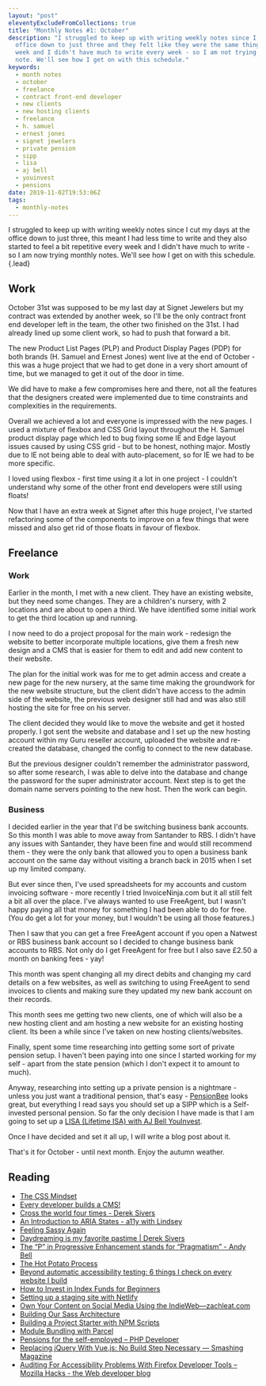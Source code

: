 ```yaml
---
layout: "post"
eleventyExcludeFromCollections: true
title: "Monthly Notes #1: October"
description: "I struggled to keep up with writing weekly notes since I cut my days at the
  office down to just three and they felt like they were the same thing every
  week and I didn't have much to write every week - so I am not trying a monthly
  note. We'll see how I get on with this schedule."
keywords:
  - month notes
  - october
  - freelance
  - contract front-end developer
  - new clients
  - new hosting clients
  - freelance
  - h. samuel
  - ernest jones
  - signet jewelers
  - private pension
  - sipp
  - lisa
  - aj bell
  - youinvest
  - pensions
date: 2019-11-02T19:53:06Z
tags:
  - monthly-notes
---
```

I struggled to keep up with writing weekly notes since I cut my days at the office down to just three, this meant I had less time to write and they also started to feel a bit repetitive every week and I didn't have much to write - so I am now trying monthly notes. We'll see how I get on with this schedule.{.lead}


## Work
October 31st was supposed to be my last day at Signet Jewelers but my contract was extended by another week, so I'll be the only contract front end developer left in the team, the other two finished on the 31st. I had already lined up some client work, so had to push that forward a bit.

The new Product List Pages (PLP) and Product Display Pages (PDP) for both brands (H. Samuel and Ernest Jones) went live at the end of October - this was a huge project that we had to get done in a very short amount of time, but we managed to get it out of the door in time.

We did have to make a few compromises here and there, not all the features that the designers created were implemented due to time constraints and complexities in the requirements.

Overall we achieved a lot and everyone is impressed with the new pages. I used a mixture of flexbox and CSS Grid layout throughout the H. Samuel product display page which led to bug fixing some IE and Edge layout issues caused by using CSS grid - but to be honest, nothing major. Mostly due to IE not being able to deal with auto-placement, so for IE we had to be more specific.

I loved using flexbox - first time using it a lot in one project - I couldn't understand why some of the other front end developers were still using floats!

Now that I have an extra week at Signet after this huge project, I've started refactoring some of the components to improve on a few things that were missed and also get rid of those floats in favour of flexbox.


## Freelance

### Work
Earlier in the month, I met with a new client. They have an existing website, but they need some changes. They are a children's nursery, with 2 locations and are about to open a third. We have identified some initial work to get the third location up and running.

I now need to do a project proposal for the main work - redesign the website to better incorporate multiple locations, give them a fresh new design and a CMS that is easier for them to edit and add new content to their website.

The plan for the initial work was for me to get admin access and create a new page for the new nursery, at the same time making the groundwork for the new website structure, but the client didn't have access to the admin side of the website, the previous web designer still had and was also still hosting the site for free on his server.

The client decided they would like to move the website and get it hosted properly. I got sent the website and database and I set up the new hosting account within my Guru reseller account, uploaded the website and re-created the database, changed the config to connect to the new database.

But the previous designer couldn't remember the administrator password, so after some research, I was able to delve into the database and change the password for the super administrator account. Next step is to get the domain name servers pointing to the new host. Then the work can begin.


### Business
I decided earlier in the year that I'd be switching business bank accounts. So this month I was able to move away from Santander to RBS. I didn't have any issues with Santander, they have been fine and would still recommend them - they were the only bank that allowed you to open a business bank account on the same day without visiting a branch back in 2015 when I set up my limited company.

But ever since then, I've used spreadsheets for my accounts and custom invoicing software - more recently I tried InvoiceNinja.com but it all still felt a bit all over the place. I've always wanted to use FreeAgent, but I wasn't happy paying all that money for something I had been able to do for free. (You do get a lot for your money, but I wouldn't be using all those features.)

Then I saw that you can get a free FreeAgent account if you open a Natwest or RBS business bank account so I decided to change business bank accounts to RBS. Not only do I get FreeAgent for free but I also save £2.50 a month on banking fees - yay!

This month was spent changing all my direct debits and changing my card details on a few websites, as well as switching to using FreeAgent to send invoices to clients and making sure they updated my new bank account on their records.

This month sees me getting two new clients, one of which will also be a new hosting client and am hosting a new website for an existing hosting client. Its been a while since I've taken on new hosting clients/websites.

Finally, spent some time researching into getting some sort of private pension setup. I haven't been paying into one since I started working for my self - apart from the state pension (which I don't expect it to amount to much).

Anyway, researching into setting up a private pension is a nightmare - unless you just want a traditional pension, that's easy - [PensionBee](https://www.pensionbee.com "PensionBee") looks great, but everything I read says you should set up a SIPP which is a Self-invested personal pension. So far the only decision I have made is that I am going to set up a [LISA (Lifetime ISA) with AJ Bell YouInvest](https://www.youinvest.co.uk/lifetime-isa "LISA (Lifetime ISA) with AJ Bell YouInvest").

Once I have decided and set it all up, I will write a blog post about it.

That's it for October - until next month. Enjoy the autumn weather.

## Reading
- [The CSS Mindset](https://mxb.dev/blog/the-css-mindset/ "The CSS Mindset")
- [Every developer builds a CMS!](https://hussein-alhammad.com/blog/2019/09/every-developer-builds-a-cms/ "Every developer builds a CMS!")
- [Cross the world four times - Derek Sivers](https://sive.rs/4 "Cross the world four times - Derek Sivers")
- [An Introduction to ARIA States - a11y with Lindsey](https://www.a11ywithlindsey.com/blog/introduction-aria-states/ "An Introduction to ARIA States - a11y with Lindsey")
- [Feeling Sassy Again](https://cloudfour.com/thinks/feeling-sassy-again/ "Feeling Sassy Again")
- [Daydreaming is my favorite pastime | Derek Sivers](https://sive.rs/daydream "Daydreaming is my favorite pastime | Derek Sivers")
- [The “P” in Progressive Enhancement stands for “Pragmatism” - Andy Bell](https://archive.hankchizljaw.com/wrote/the-p-in-progressive-enhancement-stands-for-pragmatism/ "The “P” in Progressive Enhancement stands for “Pragmatism” - Andy Bell")
- [The Hot Potato Process](http://danmall.me/articles/hot-potato-process/ "The Hot Potato Process")
- [Beyond automatic accessibility testing: 6 things I check on every website I build](https://www.matuzo.at/blog/beyond-automatic-accessibility-testing-6-things-i-check-on-every-website-i-build/ "Beyond automatic accessibility testing: 6 things I check on every website I build")
- [How to Invest in Index Funds for Beginners](https://www.nerdwallet.com/article/investing/how-to-invest-in-index-funds "How to Invest in Index Funds for Beginners")
- [Setting up a staging site with Netlify](https://www.tempertemper.net/blog/setting-up-a-staging-site-with-netlify.html "Setting up a staging site with Netlify")
- [Own Your Content on Social Media Using the IndieWeb—zachleat.com](https://www.zachleat.com/web/own-your-content/ "Own Your Content on Social Media Using the IndieWeb—zachleat.com")
- [Building Our Sass Architecture](https://css-irl.info/a-modern-front-end-workflow-part-3/ "Building Our Sass Architecture")
- [Building a Project Starter with NPM Scripts](https://css-irl.info/a-modern-front-end-workflow-part-1/ "Building a Project Starter with NPM Scripts")
- [Module Bundling with Parcel](https://css-irl.info/a-modern-front-end-workflow-part-2/ "Module Bundling with Parcel")
- [Pensions for the self-employed – PHP Developer](https://www.phpdeveloper.org.uk/pensions-for-the-self-employed/ "Pensions for the self-employed – PHP Developer")
- [Replacing jQuery With Vue.js: No Build Step Necessary — Smashing Magazine](https://www.smashingmagazine.com/2018/02/jquery-vue-javascript/ "Replacing jQuery With Vue.js: No Build Step Necessary — Smashing Magazine")
- [Auditing For Accessibility Problems With Firefox Developer Tools – Mozilla Hacks - the Web developer blog](https://hacks.mozilla.org/2019/10/auditing-for-accessibility-problems-with-firefox-developer-tools/ "Auditing For Accessibility Problems With Firefox Developer Tools – Mozilla Hacks - the Web developer blog")

